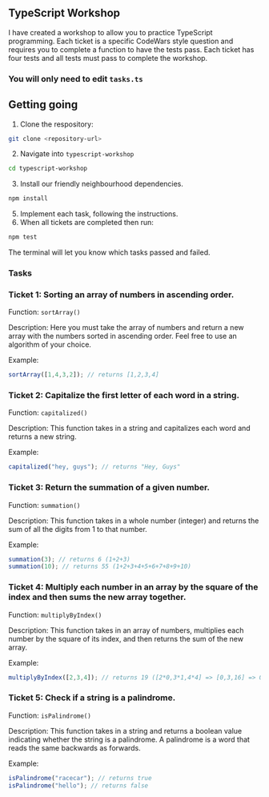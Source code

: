 ## TypeScript Workshop

I have created a workshop to allow you to practice TypeScript programming. Each ticket is a specific CodeWars style question and requires you to complete a function to have the tests pass. Each ticket
has four tests and all tests must pass to complete the workshop.

### You will only need to edit `tasks.ts`

## Getting going

1. Clone the respository:
```sh
git clone <repository-url>
```
2. Navigate into `typescript-workshop`
```sh
cd typescript-workshop
```
3. Install our friendly neighbourhood dependencies.
```sh
npm install
```
5. Implement each task, following the instructions.
6. When all tickets are completed then run:
```sh
npm test
```
The terminal will let you know which tasks passed and failed.

### Tasks

### Ticket 1: Sorting an array of numbers in ascending order.

Function: `sortArray()`

Description: Here you must take the array of numbers and return a new array with the numbers sorted
in ascending order. Feel free to use an algorithm of your choice.

Example:
```typescript
sortArray([1,4,3,2]); // returns [1,2,3,4]
```

### Ticket 2: Capitalize the first letter of each word in a string.

Function: `capitalized()`

Description: This function takes in a string and capitalizes each word and returns a new string.

Example:
```typescript
capitalized("hey, guys"); // returns "Hey, Guys"
```
### Ticket 3: Return the summation of a given number.

Function: `summation()`

Description: This function takes in a whole number (integer) and returns the sum of all the digits from 1 to that number.

Example:
```typescript
summation(3); // returns 6 (1+2+3)
summation(10); // returns 55 (1+2+3+4+5+6+7+8+9+10)

```
### Ticket 4: Multiply each number in an array by the square of the index and then sums the new array together.

Function: `multiplyByIndex()`

Description: This function takes in an array of numbers, multiplies each number by the square of its index, and then returns the sum of the new array.

Example:
```typescript
multiplyByIndex([2,3,4]); // returns 19 ([2*0,3*1,4*4] => [0,3,16] => 0+3+16 = 19) 
```
### Ticket 5: Check if a string is a palindrome.
Function: `isPalindrome()`

Description: This function takes in a string and returns a boolean value indicating whether the string is a palindrome. A palindrome is a word that reads the same backwards as forwards.

Example:
```typescript
isPalindrome("racecar"); // returns true
isPalindrome("hello"); // returns false
```
